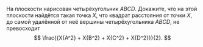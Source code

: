 На плоскости нарисован четырёхугольник $ABCD.$ Докажите, что на этой плоскости найдётся такая точка $X,$ что квадрат расстояния от точки $X,$ до самой удалённой от неё вершины четырёхугольника $ABCD,$ не превосходит  $$ \frac{{X{A^2} + X{B^2} + X{C^2} + X{D^2}}}{2}. $$ 